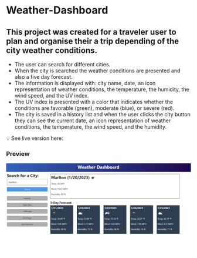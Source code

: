 # Weather-Dashboard

## **This project was created for a traveler user to plan and organise their a trip depending of the city weather conditions.**
 
* The user can search for different cities.
* When the city is searched the weather conditions are presented and also a five day forecast.
* The information is displayed with: city name, date, an icon representation of weather conditions, the temperature, the humidity, the wind speed, and the UV index.
* The UV index is presented with a color that indicates whether the conditions are favorable (green), moderate (blue), or severe (red).
* The city is saved in a history list and when the user clicks the city button they can see the current date, an icon representation of weather conditions, the temperature, the wind speed, and the humidity.


💡 See live version here: []()

### **Preview**

![Weather Dashboard](./assets/images/weather.png)
